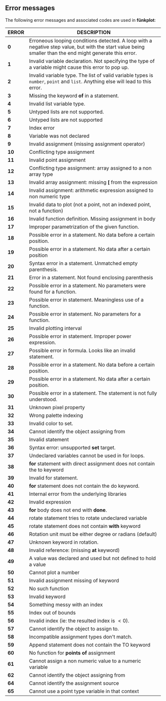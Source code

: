 ## Error messages

The following error messages and associated codes are used in **fũnkplot**:

| ERROR  | DESCRIPTION                                                  |
| ------ | ------------------------------------------------------------ |
| **0**  | Erroneous looping conditions detected. A loop with a negative step value, but with the start value being smaller than the end might generate this error. |
| **1**  | Invalid variable declaration. Not specifying the type of a variable might cause this error to pop up. |
| **2**  | Invalid variable type. The list of valid variable types is `number`, `point` and `list`. Anything else will lead to this error. |
| **3**  | Missing the keyword <b>of</b> in a statement.                |
| **4**  | Invalid list variable type.                                  |
| **5**  | Untyped lists are not supported.                             |
| **6**  | Untyped lists are not supported                              |
| **7**  | Index error                                                  |
| **8**  | Variable was not declared                                    |
| **9**  | Invalid assignment (missing assignment operator)             |
| **10** | Conflicting type assignment                                  |
| **11** | Invalid point assignment                                     |
| **12** | Conflicting type assignment: array assigned to a non array type |
| **13** | Invalid array assignment: missing <b>[</b> from the expression |
| **14** | Invalid assignment: arithmetic expression assigned to non numeric type |
| **15** | Invalid data to plot (not a point, not an indexed point, not a function) |
| **16** | Invalid function definition. Missing assignment in body      |
| **17** | Improper parametrization of the given function.              |
| **18** | Possible error in a statement. No data before a certain position. |
| **19** | Possible error in a statement. No data after a certain position |
| **20** | Syntax error in a statement. Unmatched empty parenthesis.    |
| **21** | Error in a statement. Not found enclosing parenthesis        |
| **22** | Possible error in a statement. No parameters were found for a function. |
| **23** | Possible error in statement. Meaningless use of a function.  |
| **24** | Possible error in statement. No parameters for a function.   |
| **25** | Invalid plotting interval                                    |
| **26** | Possible error in statement. Improper power expression.      |
| **27** | Possible error in formula. Looks like an invalid statement.  |
| **28** | Possible error in a statement. No data before a certain position. |
| **29** | Possible error in a statement. No data after a certain position. |
| **30** | Possible error in a statement. The statement is not fully understood. |
| **31** | Unknown pixel property                                       |
| **32** | Wrong palette indexing                                       |
| **33** | Invalid color to set.                                        |
| **34** | Cannot identify the object assigning from                    |
| **35** | Invalid statement                                            |
| **36** | Syntax error: unsupported <b>set</b> target.                 |
| **37** | Undeclared variables cannot be used in for loops.            |
| **38** | <b>for</b> statement with direct assignment does not contain the to keyword |
| **39** | Invalid for statement.                                       |
| **40** | <b>for</b> statement does not contain the do keyword.        |
| **41** | Internal error from the underlying libraries                 |
| **42** | Invalid expression                                           |
| **43** | <b>for</b> body does not end with <b>done</b>.               |
| **44** | rotate statement tries to rotate undeclared variable         |
| **45** | rotate statement does not contain <b>with</b> keyword        |
| **46** | Rotation unit must be either degree or radians (default)     |
| **47** | Unknown keyword in rotation.                                 |
| **48** | Invalid reference: (missing **at** keyword)                  |
| **49** | A value was declared and used but not defined to hold a value |
| **50** | Cannot plot a number                                         |
| **51** | Invalid assignment missing of keyword                        |
| **52** | No such function                                             |
| **53** | Invalid keyword                                              |
| **54** | Something messy with an index                                |
| **55** | Index out of bounds                                          |
| **56** | Invalid index (ie: the resulted index is $< 0$).             |
| **57** | Cannot identify the object to assign to.                     |
| **58** | Incompatible assignment types don't match.                   |
| **59** | Append statement does not contain the TO keyword             |
| **60** | No function for **points of** assignment                     |
| **61** | Cannot assign a non numeric value to a numeric variable      |
| **62** | Cannot identify the object assigning from                    |
| **64** | Cannot identify the assignment source                        |
| **65** | Cannot use a point type variable in that context             |